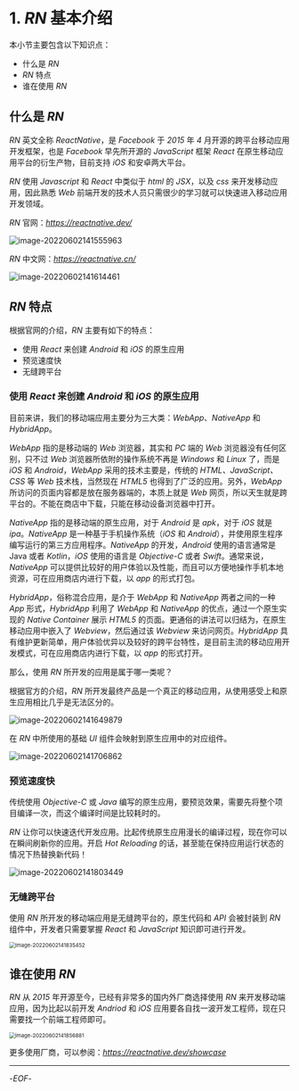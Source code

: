 # 1. *RN* 基本介绍

本小节主要包含以下知识点：

- 什么是 *RN*
- *RN* 特点
- 谁在使用 *RN*

## 什么是 *RN*

*RN* 英文全称 *ReactNative*，是 *Facebook* 于 *2015* 年 *4* 月开源的跨平台移动应用开发框架，也是 *Facebook* 早先所开源的 *JavaScript* 框架 *React* 在原生移动应用平台的衍生产物，目前支持 *iOS* 和安卓两大平台。

*RN* 使用 *Javascript* 和 *React* 中类似于 *html* 的 *JSX*，以及 *css* 来开发移动应用，因此熟悉 *Web* 前端开发的技术人员只需很少的学习就可以快速进入移动应用开发领域。

*RN* 官网：*https://reactnative.dev/*

![image-20220602141555963](https://xiejie-typora.oss-cn-chengdu.aliyuncs.com/2022-06-02-061556.png)



*RN* 中文网：*https://reactnative.cn/*

![image-20220602141614461](https://xiejie-typora.oss-cn-chengdu.aliyuncs.com/2022-06-02-061614.png)



## *RN* 特点

根据官网的介绍，*RN* 主要有如下的特点：

- 使用 *React* 来创建 *Android* 和 *iOS* 的原生应用
- 预览速度快
- 无缝跨平台

### 使用 *React* 来创建 *Android* 和 *iOS* 的原生应用

目前来讲，我们的移动端应用主要分为三大类：*WebApp*、*NativeApp* 和 *HybridApp*。



*WebApp* 指的是移动端的 *Web* 浏览器，其实和 *PC* 端的 *Web* 浏览器没有任何区别，只不过 *Web* 浏览器所依附的操作系统不再是 *Windows* 和 *Linux* 了，而是 *iOS* 和 *Android*，*WebApp* 采用的技术主要是，传统的 *HTML、JavaScript、CSS* 等 *Web* 技术栈，当然现在 *HTML5* 也得到了广泛的应用。另外，*WebApp* 所访问的页面内容都是放在服务器端的，本质上就是 *Web* 网页，所以天生就是跨平台的。不能在商店中下载，只能在移动设备浏览器中打开。



*NativeApp* 指的是移动端的原生应用，对于 *Android* 是 *apk*，对于 *iOS* 就是 *ipa*。*NativeApp* 是一种基于手机操作系统（*iOS* 和 *Android*），并使用原生程序编写运行的第三方应用程序。*NativeApp* 的开发，*Android* 使用的语言通常是 Java 或者 *Kotlin*，*iOS* 使用的语言是 *Objective-C* 或者 *Swift*。通常来说，*NativeApp* 可以提供比较好的用户体验以及性能，而且可以方便地操作手机本地资源，可在应用商店内进行下载，以 *app* 的形式打包。



*HybridApp*，俗称混合应用，是介于 *WebApp* 和 *NativeApp* 两者之间的一种 *App* 形式，*HybridApp* 利用了 *WebApp* 和 *NativeApp* 的优点，通过一个原生实现的 *Native Container* 展示 *HTML5* 的页面。更通俗的讲法可以归结为，在原生移动应用中嵌入了 *Webview*，然后通过该 *Webview* 来访问网页。*HybridApp* 具有维护更新简单，用户体验优异以及较好的跨平台特性，是目前主流的移动应用开发模式，可在应用商店内进行下载，以 *app* 的形式打开。



那么，使用 *RN* 所开发的应用是属于哪一类呢？

根据官方的介绍，*RN* 所开发最终产品是一个真正的移动应用，从使用感受上和原生应用相比几乎是无法区分的。

![image-20220602141649879](https://xiejie-typora.oss-cn-chengdu.aliyuncs.com/2022-06-02-061650.png)



在 *RN* 中所使用的基础 *UI* 组件会映射到原生应用中的对应组件。

![image-20220602141706862](https://xiejie-typora.oss-cn-chengdu.aliyuncs.com/2022-06-02-061707.png)



### 预览速度快

传统使用 *Objective-C* 或 *Java* 编写的原生应用，要预览效果，需要先将整个项目编译一次，而这个编译时间是比较耗时的。

*RN* 让你可以快速迭代开发应用。比起传统原生应用漫长的编译过程，现在你可以在瞬间刷新你的应用。开启 *Hot Reloading* 的话，甚至能在保持应用运行状态的情况下热替换新代码！

![image-20220602141803449](https://xiejie-typora.oss-cn-chengdu.aliyuncs.com/2022-06-02-061803.png)



### 无缝跨平台

使用 *RN* 所开发的移动端应用是无缝跨平台的，原生代码和 *API* 会被封装到 *RN* 组件中，开发者只需要掌握 *React* 和 *JavaScript* 知识即可进行开发。

<img src="https://xiejie-typora.oss-cn-chengdu.aliyuncs.com/2022-06-02-061835.png" alt="image-20220602141835452" style="zoom:67%;" />



## 谁在使用 *RN*

*RN* 从 *2015* 年开源至今，已经有非常多的国内外厂商选择使用 *RN* 来开发移动端应用，因为比起以前开发 *Andriod* 和 *iOS* 应用要各自找一波开发工程师，现在只需要找一个前端工程师即可。

<img src="https://xiejie-typora.oss-cn-chengdu.aliyuncs.com/2022-06-02-061857.png" alt="image-20220602141856881" style="zoom:67%;" />

更多使用厂商，可以参阅：*https://reactnative.dev/showcase*

---

-*EOF*-



